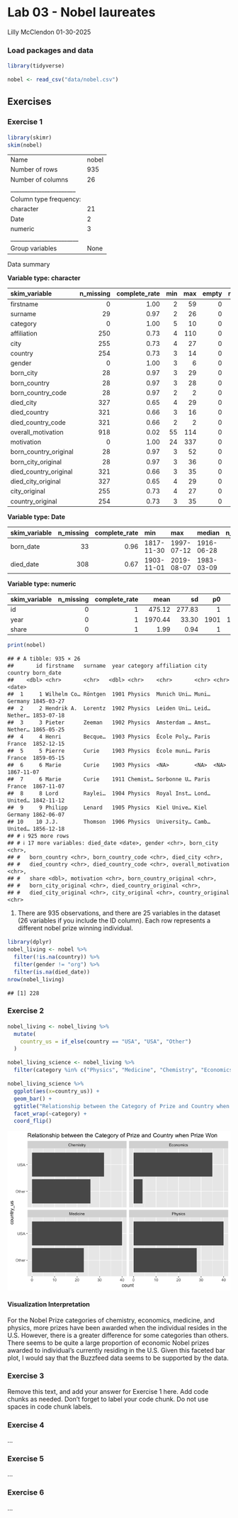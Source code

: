 Lab 03 - Nobel laureates
================
Lilly McClendon
01-30-2025

### Load packages and data

``` r
library(tidyverse) 
```

``` r
nobel <- read_csv("data/nobel.csv")
```

## Exercises

### Exercise 1

``` r
library(skimr)
skim(nobel)
```

|                                                  |       |
|:-------------------------------------------------|:------|
| Name                                             | nobel |
| Number of rows                                   | 935   |
| Number of columns                                | 26    |
| \_\_\_\_\_\_\_\_\_\_\_\_\_\_\_\_\_\_\_\_\_\_\_   |       |
| Column type frequency:                           |       |
| character                                        | 21    |
| Date                                             | 2     |
| numeric                                          | 3     |
| \_\_\_\_\_\_\_\_\_\_\_\_\_\_\_\_\_\_\_\_\_\_\_\_ |       |
| Group variables                                  | None  |

Data summary

**Variable type: character**

| skim_variable         | n_missing | complete_rate | min | max | empty | n_unique | whitespace |
|:----------------------|----------:|--------------:|----:|----:|------:|---------:|-----------:|
| firstname             |         0 |          1.00 |   2 |  59 |     0 |      720 |          0 |
| surname               |        29 |          0.97 |   2 |  26 |     0 |      851 |          0 |
| category              |         0 |          1.00 |   5 |  10 |     0 |        6 |          0 |
| affiliation           |       250 |          0.73 |   4 | 110 |     0 |      303 |          0 |
| city                  |       255 |          0.73 |   4 |  27 |     0 |      185 |          0 |
| country               |       254 |          0.73 |   3 |  14 |     0 |       27 |          0 |
| gender                |         0 |          1.00 |   3 |   6 |     0 |        3 |          0 |
| born_city             |        28 |          0.97 |   3 |  29 |     0 |      613 |          0 |
| born_country          |        28 |          0.97 |   3 |  28 |     0 |       80 |          0 |
| born_country_code     |        28 |          0.97 |   2 |   2 |     0 |       77 |          0 |
| died_city             |       327 |          0.65 |   4 |  29 |     0 |      303 |          0 |
| died_country          |       321 |          0.66 |   3 |  16 |     0 |       48 |          0 |
| died_country_code     |       321 |          0.66 |   2 |   2 |     0 |       46 |          0 |
| overall_motivation    |       918 |          0.02 |  55 | 114 |     0 |        7 |          0 |
| motivation            |         0 |          1.00 |  24 | 337 |     0 |      656 |          0 |
| born_country_original |        28 |          0.97 |   3 |  52 |     0 |      122 |          0 |
| born_city_original    |        28 |          0.97 |   3 |  36 |     0 |      616 |          0 |
| died_country_original |       321 |          0.66 |   3 |  35 |     0 |       52 |          0 |
| died_city_original    |       327 |          0.65 |   4 |  29 |     0 |      303 |          0 |
| city_original         |       255 |          0.73 |   4 |  27 |     0 |      185 |          0 |
| country_original      |       254 |          0.73 |   3 |  35 |     0 |       29 |          0 |

**Variable type: Date**

| skim_variable | n_missing | complete_rate | min | max | median | n_unique |
|:---|---:|---:|:---|:---|:---|---:|
| born_date | 33 | 0.96 | 1817-11-30 | 1997-07-12 | 1916-06-28 | 885 |
| died_date | 308 | 0.67 | 1903-11-01 | 2019-08-07 | 1983-03-09 | 616 |

**Variable type: numeric**

| skim_variable | n_missing | complete_rate | mean | sd | p0 | p25 | p50 | p75 | p100 | hist |
|:---|---:|---:|---:|---:|---:|---:|---:|---:|---:|:---|
| id | 0 | 1 | 475.12 | 277.83 | 1 | 234.5 | 470 | 716.5 | 969 | ▇▇▇▇▇ |
| year | 0 | 1 | 1970.44 | 33.30 | 1901 | 1947.0 | 1976 | 1999.0 | 2018 | ▃▃▅▆▇ |
| share | 0 | 1 | 1.99 | 0.94 | 1 | 1.0 | 2 | 3.0 | 4 | ▇▇▁▅▂ |

``` r
print(nobel)
```

    ## # A tibble: 935 × 26
    ##       id firstname   surname  year category affiliation city  country born_date 
    ##    <dbl> <chr>       <chr>   <dbl> <chr>    <chr>       <chr> <chr>   <date>    
    ##  1     1 Wilhelm Co… Röntgen  1901 Physics  Munich Uni… Muni… Germany 1845-03-27
    ##  2     2 Hendrik A.  Lorentz  1902 Physics  Leiden Uni… Leid… Nether… 1853-07-18
    ##  3     3 Pieter      Zeeman   1902 Physics  Amsterdam … Amst… Nether… 1865-05-25
    ##  4     4 Henri       Becque…  1903 Physics  École Poly… Paris France  1852-12-15
    ##  5     5 Pierre      Curie    1903 Physics  École muni… Paris France  1859-05-15
    ##  6     6 Marie       Curie    1903 Physics  <NA>        <NA>  <NA>    1867-11-07
    ##  7     6 Marie       Curie    1911 Chemist… Sorbonne U… Paris France  1867-11-07
    ##  8     8 Lord        Raylei…  1904 Physics  Royal Inst… Lond… United… 1842-11-12
    ##  9     9 Philipp     Lenard   1905 Physics  Kiel Unive… Kiel  Germany 1862-06-07
    ## 10    10 J.J.        Thomson  1906 Physics  University… Camb… United… 1856-12-18
    ## # ℹ 925 more rows
    ## # ℹ 17 more variables: died_date <date>, gender <chr>, born_city <chr>,
    ## #   born_country <chr>, born_country_code <chr>, died_city <chr>,
    ## #   died_country <chr>, died_country_code <chr>, overall_motivation <chr>,
    ## #   share <dbl>, motivation <chr>, born_country_original <chr>,
    ## #   born_city_original <chr>, died_country_original <chr>,
    ## #   died_city_original <chr>, city_original <chr>, country_original <chr>

1.  There are 935 observations, and there are 25 variables in the
    dataset (26 variables if you include the ID column). Each row
    represents a different nobel prize winning individual.

``` r
library(dplyr)
nobel_living <- nobel %>% 
  filter(!is.na(country)) %>% 
  filter(gender != "org") %>% 
  filter(is.na(died_date))
nrow(nobel_living)
```

    ## [1] 228

### Exercise 2

``` r
nobel_living <- nobel_living %>%
  mutate(
    country_us = if_else(country == "USA", "USA", "Other")
  )
```

``` r
nobel_living_science <- nobel_living %>%
  filter(category %in% c("Physics", "Medicine", "Chemistry", "Economics"))
```

``` r
nobel_living_science %>% 
  ggplot(aes(x=country_us)) + 
  geom_bar() + 
  ggtitle("Relationship between the Category of Prize and Country when Prize Won") + 
  facet_wrap(~category) + 
  coord_flip()
```

![](lab-03_files/figure-gfm/faceted-bar-plot-1.png)<!-- -->

#### Visualization Interpretation

For the Nobel Prize categories of chemistry, economics, medicine, and
physics, more prizes have been awarded when the individual resides in
the U.S. However, there is a greater difference for some categories than
others. There seems to be quite a large proportion of economic Nobel
prizes awarded to individual’s currently residing in the U.S. Given this
faceted bar plot, I would say that the Buzzfeed data seems to be
supported by the data.

### Exercise 3

Remove this text, and add your answer for Exercise 1 here. Add code
chunks as needed. Don’t forget to label your code chunk. Do not use
spaces in code chunk labels.

### Exercise 4

…

### Exercise 5

…

### Exercise 6

…
